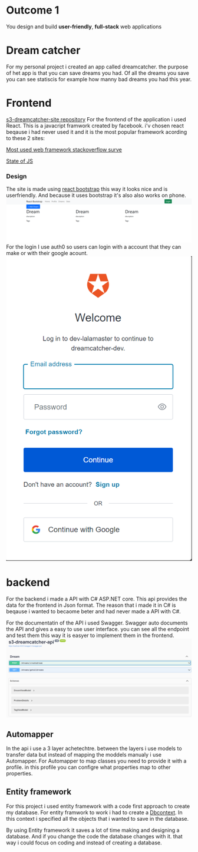 # Outcome 1
 You design and build **user-friendly**, **full-stack** web applications
# Dream catcher
For my personal project i created an app called dreamcatcher. the purpose of het app is that you can save dreams you had. Of all the dreams you save you can see statiscis for example how manny bad dreams you had this year. 

# Frontend
[s3-dreamcatcher-site repository](https://github.com/TjerkZ/s3-dreamcatcher-site)
For the frontend of the application i used React. This is a javacript framwork created by facebook. i'v chosen react beqause i had never used it and it is the most popular framework acording to these 2 sites:

[Most used web framework stackoverflow surve](https://insights.stackoverflow.com/survey/2021#section-most-popular-technologies-web-frameworks)

[State of JS](https://2021.stateofjs.com/en-US/libraries/front-end-frameworks)
### Design
The site is made using [react bootstrap](https://react-bootstrap.github.io/) this way it looks nice and is userfriendly. And because it uses bootstrap it's also also works on phone.
![Screenshot-dreamcatcher-dreampage.png](https://github.com/TjerkZ/S3-Dreamcatcher/blob/main/assets/Screenshot-dreamcatcher-dreampage.png)
For the login I use auth0 so users can login with a account that they can make or with their google acount.
![login.png](https://github.com/TjerkZ/S3-Dreamcatcher/blob/main/assets/login.png)

# backend
For the backend i made a API with C# ASP.NET core. This api provides the data for the frontend in Json format. The reason that i made it in C# is beqause i wanted to becaome beter and had never made a API with C#.

For the documentatin of the API i used Swagger. Swagger auto documents the API and gives a easy to use user interface. you can see all the endpoint and test them this way it is easyer to implement them in the frontend.
![swagger.png](https://github.com/TjerkZ/S3-Dreamcatcher/blob/main/assets/Swagger.png)

## Automapper
In the api i use a 3 layer achetechtre. between the layers i use models to transfer data but instead of mapping the moddels manualy i use Automapper. For Automapper to map classes you need to provide it with a profile. in this profile you can configre what properties map to other properties.


## Entity framework
For this project i used entity framework with a code first approach to create my database. For entity framwork to work i had to create a [Dbcontext](https://github.com/TjerkZ/s3-dreamcatcher-api/blob/master/s3-dreamcatcher-api.dal/DreamContext.cs). In this context i specified all the objects that i wanted to save in the database.

By using Entity framework it saves a lot of time making and designing a database. And if you change the code the database changes with it. that way i could focus on coding and instead of creating a database.